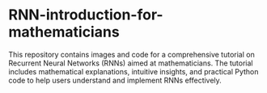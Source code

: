 # RNN-introduction-for-mathematicians
This repository contains images and code for a comprehensive tutorial on Recurrent Neural Networks (RNNs) aimed at mathematicians. The tutorial includes mathematical explanations, intuitive insights, and practical Python code to help users understand and implement RNNs effectively.
